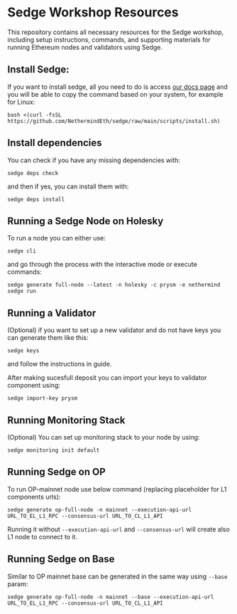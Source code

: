 # Sedge Workshop Resources

This repository contains all necessary resources for the Sedge workshop, including setup instructions, commands, and supporting materials for running Ethereum nodes and validators using Sedge.

## Install Sedge:

If you want to install sedge, all you need to do is access [our docs page](https://docs.sedge.nethermind.io) and you will be able to copy the command based on your system, for example for Linux:
```
bash <(curl -fsSL https://github.com/NethermindEth/sedge/raw/main/scripts/install.sh)
```

## Install dependencies
You can check if you have any missing dependencies with:
```
sedge deps check
```
and then if yes, you can install them with:
```
sedge deps install
```

## Running a Sedge Node on Holesky
To run a node you can either use:
```
sedge cli
```
and go through the process with the interactive mode or execute commands:
```
sedge generate full-node --latest -n holesky -c prysm -e nethermind
sedge run
```

## Running a Validator
(Optional) if you want to set up a new validator and do not have keys you can generate them like this:
```
sedge keys
```
and follow the instructions in guide.

After making sucesfull deposit you can import your keys to validator component using:
```
sedge import-key prysm
```

## Running Monitoring Stack
(Optional) You can set up monitoring stack to your node by using:
```
sedge monitoring init default
```

## Running Sedge on OP
To run OP-mainnet node use below command (replacing placeholder for L1 components urls):
```
sedge generate op-full-node -n mainnet --execution-api-url URL_TO_EL_L1_RPC --consensus-url URL_TO_CL_L1_API
```

Running it without `--execution-api-url` and `--consensus-url` will create also L1 node to connect to it.

## Running Sedge on Base
Similar to OP mainnet base can be generated in the same way using `--base` param:
```
sedge generate op-full-node -n mainnet --base --execution-api-url URL_TO_EL_L1_RPC --consensus-url URL_TO_CL_L1_API
```
